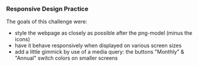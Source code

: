 ### Responsive Design Practice

The goals of this challenge were:
- style the webpage as closely as possible after the png-model (minus the icons)
- have it behave responsively when displayed on various screen sizes
- add a little gimmick by use of a media query: the buttons "Monthly" & "Annual" switch colors on smaller screens
